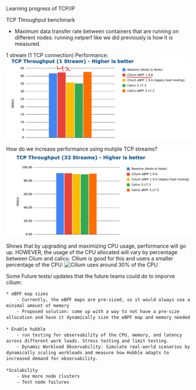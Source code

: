 Learning progress of TCP/IP

TCP Throughput benchmark
- Maximum data transfer rate between containers that are running on different nodes. running netperf like we did previously is how it is measured.

1 stream (1 TCP connection) Performance:
![1 stream only, performance](1stream.png)

How do we increase performance using mutiple TCP streams?
![multiple streams and beefed up CPU usage](maximize_cpu.png)

Shows that by upgrading and maximizing CPU usage, performance will go up. HOWEVER, the usage of the CPU allocated will vary by percentage between Clium and calico. CIlium is good for this and users a smaller percentage of the CPU:
![Cilium uses around 30% of the CPU](image.png)



Some Future tests/ updates that the future teams could do to imporve cilium:


    * eBPF map sizes
        - Currently, the eBPF maps are pre-sized, so it would always use a minimal amount of memory
        - Proposed solution: come up with a way to not have a pre-size allocation and have it dynamically size the eBPF map and memory needed 

    * Enable hubble
        - run testing for observability of the CPU, memory, and latency across different work loads. Stress testing and limit testing.
        - Dynamic Workload Observability: Simulate real-world scenarios by dynamically scaling workloads and measure how Hubble adapts to increased demand for observability.

    *Scalability
        - Use more node clusters 
        - Test node failures
